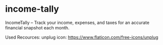 # income-tally
IncomeTally – Track your income, expenses, and taxes for an accurate financial snapshot each month.

Used Recources:
unplug icon: https://www.flaticon.com/free-icons/unplug
